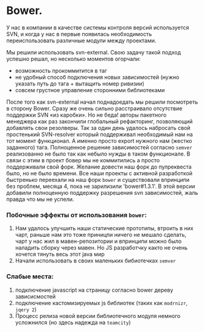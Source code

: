 Bower.
========
У нас в компании в качестве системы контроля версий используется SVN, и когда у нас в первые появилась необходимость переиспользовать различные модули между проектами.

Мы  решили использовать svn-external. Свою задачу такой подход успешно решал, но несколько моментов огорчали:
* возможность прокоммитится в таг
* не удобный способ подключения новых зависимостей (нужно указать путь до тага + вытащить номер ривизии)
* совсем грустное управление сторонними библиотеками

После того как svn-external начал поднадоедать мы решили посмотреть в сторону Bower. Сразу же очень сильно расстраивало отсутствие поддержки SVN «из каробки». Но не беда! авторы пакетного менеджера как раз закончили глобальный рефакторинг, позволяющий добавлять свои резолверы. Так за один день удалось набросать свой простенький SVN-resolver который поддерживал необходимый нам на тот момент функционал. А именно просто export нужного нам (жестко заданного) тага. Полноценное решение зависимостей согласно `semver` реализованно не было так как небыло нужды в таком функционале. В связи с этим в проект бовер мы не коммитились а просто поддерживали свой форк. Желание довести наш форк до пулреквеста было, но не было времени. Все наши проекты с активной разработкой быстренько переехали на наш форк `bower` и существовали впринципи без проблем, месяца 4, пока не зарилизили 'bower#1.3.1'. В этой версии добавили полноценную поддержку разрешения svn зависимостей, жаль правда что мы не успели. 

### Побочные эффекты от использования `bower`:
1. Нам удалось улучшить наши статические прототипы, втроить в них чарт, раньше нам это тоже приницпи ничего не мешало сделать, чарт у нас жил в мавен-репозитории и впринципи можно было наладить сборку через мавен. Но JS разработчку както не очень хочется тянуть весь этот java мир
2. Начали использовать в своих маленьких бибиотечках `semver`



### Слабые места:
1. подключение javascript на страницу согласно bower дереву зависисмостей
2. подключение кастомизируемых js библиотек (таких как `modrnizr`, `jqery 2`)
3. Процесс релиза новой версии библиотечного модуля немного усложнился (но здесь надежда на `teamcity`)
